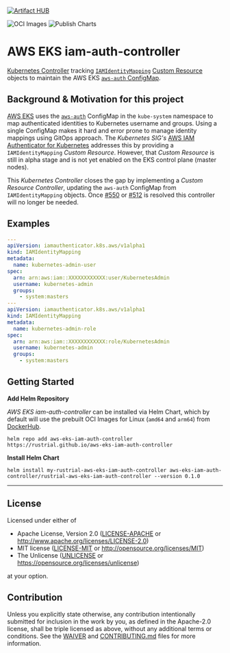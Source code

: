 [![Artifact HUB](https://img.shields.io/endpoint?url=https://artifacthub.io/badge/repository/aws-eks-iam-auth-controller)](https://artifacthub.io/packages/search?repo=aws-eks-iam-auth-controller)

![OCI Images](https://github.com/rustrial/aws-eks-iam-auth-controller/workflows/oci-image/badge.svg)
![Publish Charts](https://github.com/rustrial/aws-eks-iam-auth-controller/workflows/publish-charts/badge.svg)

# AWS EKS iam-auth-controller

[Kubernetes Controller](https://kubernetes.io/docs/concepts/architecture/controller/) tracking
[`IAMIdentityMapping`](./deploy/helm/rustrial-aws-eks-iam-auth-controller/crds/iamidentitymappings.yml)
[Custom Resource](https://kubernetes.io/docs/concepts/extend-kubernetes/api-extension/custom-resources/)
objects to maintain the AWS EKS [`aws-auth` ConfigMap](https://docs.aws.amazon.com/eks/latest/userguide/add-user-role.html).

## Background & Motivation for this project

[AWS EKS](https://aws.amazon.com/eks) uses the
[`aws-auth`](https://docs.aws.amazon.com/eks/latest/userguide/add-user-role.html) ConfigMap in the
`kube-system` namespace to map authenticated identities to Kubernetes username and groups. Using a single ConfigMap
makes it hard and error prone to manage identity mappings using GitOps approach.
The _Kubernetes SIG's_ [AWS IAM Authenticator for Kubernetes](https://github.com/kubernetes-sigs/aws-iam-authenticator)
addresses this by providing a `IAMIdentityMapping` _Custom Resource_. However, that _Custom Resource_ is still in
alpha stage and is not yet enabled on the EKS control plane (master nodes).

This _Kubernetes Controller_ closes the gap by implementing a _Custom Resource Controller_,
updating the `aws-auth` ConfigMap from `IAMIdentityMapping` objects.
Once [#550](https://github.com/aws/containers-roadmap/issues/550) or
[#512](https://github.com/aws/containers-roadmap/issues/512) is resolved this controller will no longer be needed.

## Examples

```yaml
---
apiVersion: iamauthenticator.k8s.aws/v1alpha1
kind: IAMIdentityMapping
metadata:
  name: kubernetes-admin-user
spec:
  arn: arn:aws:iam::XXXXXXXXXXXX:user/KubernetesAdmin
  username: kubernetes-admin
  groups:
    - system:masters
---
apiVersion: iamauthenticator.k8s.aws/v1alpha1
kind: IAMIdentityMapping
metadata:
  name: kubernetes-admin-role
spec:
  arn: arn:aws:iam::XXXXXXXXXXXX:role/KubernetesAdmin
  username: kubernetes-admin
  groups:
    - system:masters
```

## Getting Started

**Add Helm Repository**

_AWS EKS iam-auth-controller_ can be installed via Helm Chart, which by default will use the prebuilt OCI Images for Linux (`amd64` and `arm64`) from [DockerHub](https://hub.docker.com/r/rustrial/aws-eks-iam-auth-controller).

```shell
helm repo add aws-eks-iam-auth-controller https://rustrial.github.io/aws-eks-iam-auth-controller
```

**Install Helm Chart**

```shell
helm install my-rustrial-aws-eks-iam-auth-controller aws-eks-iam-auth-controller/rustrial-aws-eks-iam-auth-controller --version 0.1.0
```

---

## License

Licensed under either of

- Apache License, Version 2.0
  ([LICENSE-APACHE](LICENSE-APACHE) or http://www.apache.org/licenses/LICENSE-2.0)
- MIT license
  ([LICENSE-MIT](LICENSE-MIT) or http://opensource.org/licenses/MIT)
- The Unlicense
  ([UNLICENSE](LUNLICENSE) or https://opensource.org/licenses/unlicense)

at your option.

## Contribution

Unless you explicitly state otherwise, any contribution intentionally submitted
for inclusion in the work by you, as defined in the Apache-2.0 license, shall be
triple licensed as above, without any additional terms or conditions. See the
[WAIVER](WAIVER) and [CONTRIBUTING.md](CONTRIBUTING.md) files for more information.
